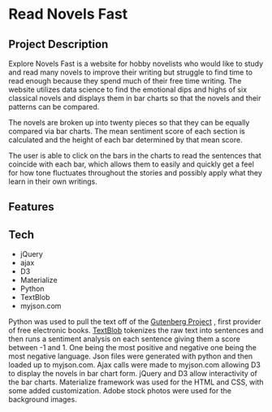 # Read Novels Fast

## Project Description
Explore Novels Fast is a website for hobby novelists who would like to study and read many novels to improve their writing but struggle to find time to read enough because they spend much of their free time writing. The website utilizes data science to find the emotional dips and highs of six classical novels and displays them in bar charts so that the novels and their patterns can be compared.

The novels are broken up into twenty pieces so that they can be equally compared via bar charts.  The mean sentiment score of each section is calculated and the height of each bar determined by that mean score.

The user is able to click on the bars in the charts to read the sentences that coincide with each bar, which allows them to easily and quickly get a feel for how tone fluctuates throughout the stories and possibly apply what they learn in their own writings.

## Features




## Tech
* jQuery
* ajax
* D3
* Materialize
* Python
* TextBlob
* myjson.com

Python was used to pull the text off of the [Gutenberg Project](https://www.gutenberg.org/browse/scores/top "Gutenberg.org") , first provider of free electronic books. [TextBlob](https://textblob.readthedocs.io/en/dev/ "TextBlob") tokenizes the raw text into sentences and then runs a sentiment analysis on each sentence giving them a score between -1 and 1. One being the most positive and negative one being the most negative language. Json files were generated with python and then loaded up to myjson.com. Ajax calls were made to myjson.com allowing D3 to display the novels in bar chart form. jQuery and D3 allow interactivity of the bar charts. Materialize framework was used for the HTML and CSS, with some added customization. Adobe stock photos were used for the background images.
